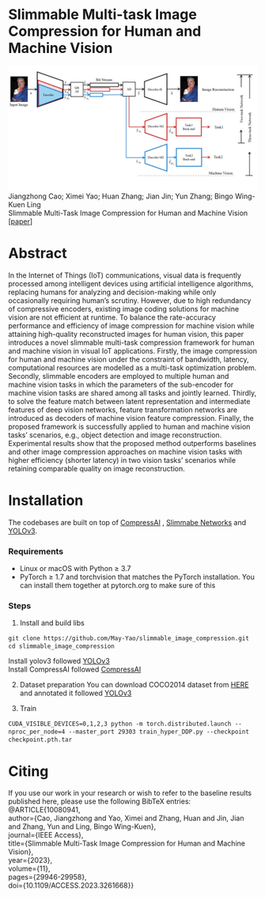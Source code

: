 # Slimmable Multi-task Image Compression for Human and Machine Vision
![image](https://github.com/May-Yao/slimmable_image_compression/blob/main/framework_02.png)
Jiangzhong Cao; Ximei Yao; Huan Zhang; Jian Jin; Yun Zhang; Bingo Wing-Kuen Ling  
Slimmable Multi-Task Image Compression for Human and Machine Vision  
[[paper](https://ieeexplore.ieee.org/document/10080941)]
# Abstract
In the Internet of Things (IoT) communications, visual data is frequently processed among intelligent devices using artificial intelligence algorithms, replacing humans for analyzing and
decision-making while only occasionally requiring human’s scrutiny. However, due to high redundancy of compressive encoders, existing image coding solutions for machine vision are not efficient at runtime. To balance the rate-accuracy performance and efficiency of image compression for machine vision while attaining high-quality reconstructed images for human vision, this paper introduces a novel slimmable multi-task compression framework for human and machine vision in visual IoT applications. Firstly, the image compression for human and machine vision under the constraint of bandwidth, latency, computational resources are modelled as a multi-task optimization problem. Secondly, slimmable encoders are employed to multiple human and machine vision tasks in which the parameters of the sub-encoder for machine vision tasks are shared among all tasks and jointly learned. Thirdly, to solve the feature match between latent representation and intermediate features of deep vision networks, feature transformation networks are introduced as decoders of machine vision feature compression. Finally, the proposed framework is successfully applied to human and machine vision tasks’ scenarios, e.g., object detection and image reconstruction. Experimental results show that the proposed method outperforms baselines and other image compression approaches on machine vision tasks with higher efficiency (shorter latency) in two vision tasks’ scenarios while retaining comparable quality on image reconstruction.  
# Installation
The codebases are built on top of [CompressAI](https://github.com/InterDigitalInc/CompressAI) , [Slimmabe Networks](https://github.com/JiahuiYu/slimmable_networks) and [YOLOv3](https://github.com/eriklindernoren/PyTorch-YOLOv3).
### Requirements
- Linux or macOS with Python ≥ 3.7    
- PyTorch ≥ 1.7 and torchvision that matches the PyTorch installation. You can install them together at pytorch.org to make sure of this   
### Steps
1. Install and build libs  
```
git clone https://github.com/May-Yao/slimmable_image_compression.git
cd slimmable_image_compression
```
Install yolov3 followed [YOLOv3](https://github.com/eriklindernoren/PyTorch-YOLOv3)  
Install CompressAI followed [CompressAI](https://github.com/InterDigitalInc/CompressAI)

2. Dataset preparation 
You can download COCO2014 dataset from [HERE](https://cocodataset.org/#download) and annotated it followed [YOLOv3](https://github.com/eriklindernoren/PyTorch-YOLOv3)

3. Train  
```
CUDA_VISIBLE_DEVICES=0,1,2,3 python -m torch.distributed.launch --nproc_per_node=4 --master_port 29303 train_hyper_DDP.py --checkpoint checkpoint.pth.tar
```

# Citing
If you use our work in your research or wish to refer to the baseline results published here, please use the following BibTeX entries:  
@ARTICLE{10080941,  
  author={Cao, Jiangzhong and Yao, Ximei and Zhang, Huan and Jin, Jian and Zhang, Yun and Ling, Bingo Wing-Kuen},  
  journal={IEEE Access},   
  title={Slimmable Multi-Task Image Compression for Human and Machine Vision},   
  year={2023},  
  volume={11},  
  pages={29946-29958},  
  doi={10.1109/ACCESS.2023.3261668}}  
